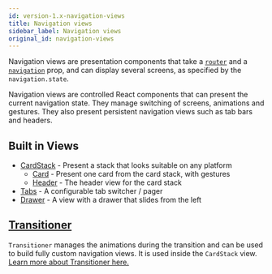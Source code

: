 ```yaml
---
id: version-1.x-navigation-views
title: Navigation views
sidebar_label: Navigation views
original_id: navigation-views
---
```


Navigation views are presentation components that take a [`router`](/docs/routers) and a [`navigation`](/docs/navigation-prop) prop, and can display several screens, as specified by the `navigation.state`.

Navigation views are controlled React components that can present the current navigation state. They manage switching of screens, animations and gestures. They also present persistent navigation views such as tab bars and headers.

## Built in Views

- [CardStack](https://github.com/react-navigation/react-navigation-4/blob/master/src/views/CardStack/CardStack.js) - Present a stack that looks suitable on any platform
    + [Card](https://github.com/react-navigation/react-navigation-4/blob/master/src/views/CardStack/Card.js) - Present one card from the card stack, with gestures
    + [Header](https://github.com/react-navigation/react-navigation-4/blob/master/src/views/Header/Header.js) - The header view for the card stack
- [Tabs](https://github.com/react-navigation/react-navigation-4/blob/master/src/views/TabView/TabView.js) - A configurable tab switcher / pager
- [Drawer](https://github.com/react-navigation/react-navigation-4/blob/master/src/views/Drawer/DrawerView.js) - A view with a drawer that slides from the left


## [Transitioner](/docs/transitioner)

`Transitioner` manages the animations during the transition and can be used to build fully custom navigation views. It is used inside the `CardStack` view. [Learn more about Transitioner here.](/docs/transitioner)
